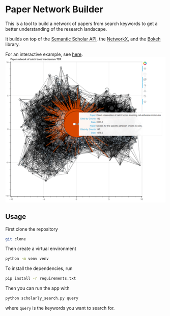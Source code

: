 # Paper Network Builder
This is a tool to build a network of papers from search keywords to get a better understanding of the research landscape.

It builds on top of the [Semantic Scholar API](https://api.semanticscholar.org/), the [NetworkX](https://networkx.github.io/), and the [Bokeh](https://bokeh.org/) library.

For an interactive example, see [here](fig/catch%20bond%20mechanism%20TCR_cited_by.html).
![Example](fig/citation_crawler_example.png)

## Usage
First clone the repository
```bash
git clone
```
Then create a virtual environment
```bash
python -m venv venv
```
To install the dependencies, run
```bash
pip install -r requirements.txt
```
Then you can run the app with
```bash
python scholarly_search.py query
```
where `query` is the keywords you want to search for.
